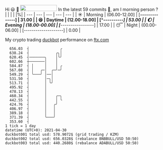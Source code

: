 Hi :smiley: :wave: <img src="https://jojoee.jojoee.com/api/utcnow" width="120" height="20">
In the latest 59 commits :bug:, am I morning person ? 
| | | | |%|
| --- | --- | --- | --- | --- |
| :sunny: | Morning | (06.00-12.00] | [******--------------] | 31.00 |
| :satisfied: | Daytime | (12.00-18.00] | [**********----------] | 53.00 |
| :moon: | Evening | (18.00-00.00] | [***-----------------] | 17.00 |
| :sleeping: | Night | (00.00-06.00] | [--------------------] | 0.00 |

My crypto trading [duckbot](https://github.com/jojoee/duckbot) performance on [ftx.com](https://ftx.com/#a=13144711)
```
  656.03  ┤              ╭
  638.24  ┤            ╭╮│
  620.45  ┤───────╮    │╰╯
  602.66  ┼───────│    │
  584.87  ┤ │     │    │ ╭
  567.08  ┤ │   ╭─│  ╭─╯─╯
  549.29  ┤ ╰───╯ │──│
  531.50  ┤       │─╮│
  513.71  ┤       │ ╰╯
  495.92  ┤       │
  478.13  ┤       │
  460.34  ┤       │    ╭─╮
  442.55  ┤       │    │ ╰
  424.76  ┤       │   ╭╯
  406.97  ┤       │   │
  389.18  ┤       │   │
  371.39  ┤       ╰───╯
  353.60  ┤
1 tick = 1 day
datetime (UTC+0): 2021-04-30
duckbot001 total usd: 578.9072$ (grid trading / KZM)
duckbot002 total usd: 656.0328$ (rebalance BNBBULL/USD 50:50)
duckbot003 total usd: 440.2680$ (rebalance ADABULL/USD 50:50)
```

